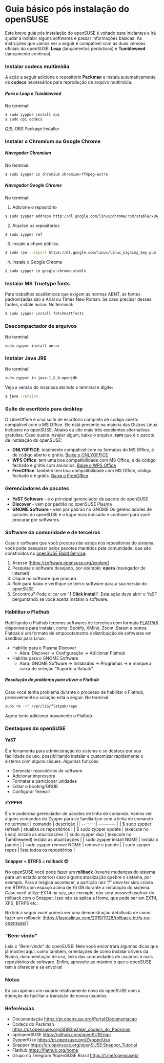 # Guia básico pós instalação do openSUSE 

Este breve guia pós instalação do openSUSE é voltado para iniciantes e irá ajudar a instalar alguns softwares e passar informações básicas. 
As instruções que vamos ver a seguir é compatível com as duas versões oficiais do openSUSE: **Leap** (lançamentos periódicos) e **Tumbleweed** (lançamento contínuo).

### Instalar codecs multimídia
A ação a seguir adiciona o repositório **Packman** e instala automaticamente os **codecs** necessários para reprodução de arquivo multimídia.
##### Para o Leap e Tumbleweed 
No terminal:
```sh
$ sudo zypper install opi
$ sudo opi codecs
```
[OPI:](https://github.com/openSUSE/opi) OBS Package Installer

### Instalar o Chromium ou Google Chrome
##### Navegador Chromium
No terminal:
```sh
$ sudo zypper in chromium chromium-ffmpeg-extra
```
##### Navegador Google Chrome
No terminal:
1. Adicione o repositório
```sh
$ sudo zypper addrepo http://dl.google.com/linux/chrome/rpm/stable/x86_64 Google-Chrome
```
2. Atualize os repositórios
```sh
$ sudo zypper ref
```
3. Instale a chave pública
```sh
$ sudo rpm --import https://dl.google.com/linux/linux_signing_key.pub
```
4. Instale o Google Chrome
```sh
$ sudo zypper in google-chrome-stable
```
### Instalar MS Truetype fonts
Para trabalhos acadêmicos que exigem as normas ABNT, as fontes padronizadas são a Arial ou Times New Roman. Se caso precisar dessas fontes, instale assim:
No terminal:
```sh
$ sudo zypper install fetchmsttfonts
```
### Descompactador de arquivos 
No terminal:
```sh
sudo zypper install unrar
```
### Instalar Java JRE
No terminal:
```sh
sudo zypper in java-1_8_0-openjdk
```
Veja a versão do instalada abrindo o terminal e digite:  
```sh 
$ java -version
```
### Suíte de escritório para desktop
O LibreOffice é uma suíte de escritório completa de código aberto compatível com o MS Office. Ele está presente na maioria das Distros Linux, inclusive no openSUSE. 
Abaixo eu cito mais três excelentes alternativas gratuitas. Caso queira instalar algum,  baixe o arquivo **.rpm** que é o pacote de instalação do openSUSE:
* **ONLYOFFICE**: totalmente compátivel com os formatos do MS Office, é de código aberto e grátis.
[Baixe o ONLYOFFICE](https://www.onlyoffice.com/pt/download-desktop.aspx)
* **WPS Office**: tem uma boa compatibilidade com MS Office, é de código fechado e grátis com anúncios.
[Baixe o WPS Office](https://www.wps.com/pt-BR/office/linux)
* **FreeOffice**: também tem boa compatibilidade com MS Office, código fechado e é grátis.
[Baixe o FreeOffice](https://www.freeoffice.com/pt/baixar/aplicativos)
### Gerenciadores de pacotes
* **YaST Software** -  é o principal 	gerenciador de pacote do openSUSE
* **Discover** - vem por padrão no openSUSE Plasma
* **GNOME Software** - vem por padrão no GNOME
Os gerenciadores de pacotes do openSUSE é o lugar mais indicado e confiável para você procurar por softwares.
### Software da comunidade e de terceiros 
Caso o software que você procura não esteja nos repositórios do sistema, você pode pesquisar pelos pacotes mantidos pela comunidade, que são construídos no [openSUSE Build Service](https://en.opensuse.org/Portal:Build_Service).
1. Acesse [https://software.opensuse.org/explore]
2. Pesquise o software desejado, por exemplo: **opera** (navegador de internet)
3. Clique no software que procura
4. Role para baixo e verifique se tem o software para a sua versão do openSUSE
5. Encontrou? Pode clicar em "**1 Click Install**". Esta ação deve abrir o YaST perguntando se você aceita instalar o software.
### Habilitar o Flathub
Habilitando o Flathub teremos softwares de terceiros com formato [FLATPAK](https://www.flatpak.org/) disponíveis para instalar, como: Spotify, XMind, Zoom, Steam e outros. 
Flatpak é um formato de empacotamento e distribuição de softwares em sandbox para Linux.
* Habilite para o Plasma Discover
    - Abra: Discover → Configuração → Adicionar Flathub
* Habilite para o GNOME Software
    - Abra: GNOME Software → Instalados → Programas → e marque a caixa de seleção “Suporte a flatpak”.
##### Resolução de problema para ativar o Flathub
Caso você tenha problema durante o processo de habilitar o Flathub, provavelmente a solução está a seguir:
No terminal
```sh
sudo rm -rf /var/lib/flatpak/repo
```
Agora tente adicionar novamente o Flathub.
### Destaques do openSUSE
#### YaST 
É a ferramenta para administração do sistema e se destaca por sua facilidade de uso, possibilitando instalar e customizar rapidamente o sistema com alguns cliques.
Algumas funções:
* Gerenciar repositórios de software
* Adicionar impressora
* Formatar e particionar unidades
* Editar o booting/GRUB
* Configurar firewall
#### ZYPPER
É um poderoso gerenciador de pacotes de linha de comando. 
Vamos ver alguns comandos do Zypper para se familiarizar com a linha de comando no terminal:
| comando | descrição |
| -------| --------- |
| $ sudo zypper refresh | atualiza os repositórios |
| $ sudo zypper update | (execute no Leap) instala as atualizações |
| sudo zypper dup | (execute no Tumbleweed) instala as atualizações |
| sudo zypper install NOME | instala o pacote |
| sudo zypper remove NOME | remove o pacote |
| sudo zypper repos | lista todos os repositórios |
#### Snapper + BTRFS = rollback 😍
No openSUSE você pode fazer um **rollback** (reverte mudanças do sistema para um estado anterior) caso alguma atualização quebre o sistema, por exemplo. Para a mágica acontecer, a partição raiz “/” deve ter sido criada em BTRFS com espaço acima de 16 GB durante a instalação do sistema. 
Caso você utilize EXT4 na raiz, por exemplo, não será possível usufruir do rollback com o Snapper. Isso não se aplica a Home, que pode ser em EXT4, XFS, BTRFS etc.  

No link a seguir você poderá ver uma demonstração detalhada de como fazer um rollback: [https://fastoslinux.com/2019/11/26/rollback-btrfs-no-opensuse/]
### “Bem-vindo”
Leia o “Bem-vindo” do openSUSE!
Nele você encontrará algumas dicas que já mostrei aqui, como também, orientações de como instalar drivers da Nvidia, documentação de uso, links das comunidades de usuários e mais repositórios de software. Enfim, aproveite ao máximo o que o openSUSE tem à oferecer e se envolva!
### Notas
Eu sou apenas um usuário relativamente novo do openSUSE com a intenção de facilitar a transição de novos usuários. 
### Referências
- Documentação
https://pt.opensuse.org/Portal:Documentacao
- Codecs do Packman
https://pt.opensuse.org/SDB:Instalar_codecs_do_Packman
- opi/openSUSE
https://github.com/openSUSE/opi
- Zypper/Uso
https://pt.opensuse.org/Zypper/Uso 
- Snapper
https://en.opensuse.org/openSUSE:Snapper_Tutorial
- Flathub
https://flathub.org/home
- Grupo no Telegram #openSUSE Brasil
https://t.me/opensusebr


